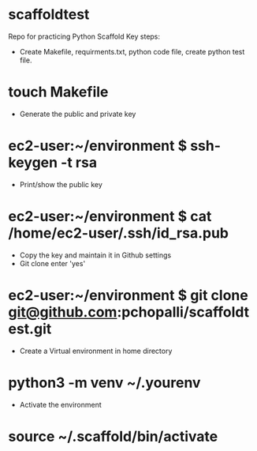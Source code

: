 # scaffoldtest
Repo for practicing Python Scaffold 
Key steps:
* Create Makefile, requirments.txt, python code file, create python test file.
# touch Makefile
* Generate the public and private key
# ec2-user:~/environment $ ssh-keygen -t rsa
* Print/show the public key
# ec2-user:~/environment $ cat /home/ec2-user/.ssh/id_rsa.pub
* Copy the key and maintain it in Github settings
* Git clone enter 'yes'
# ec2-user:~/environment $ git clone git@github.com:pchopalli/scaffoldtest.git
* Create a Virtual environment in home directory
# python3 -m venv ~/.yourenv
* Activate the environment
# source ~/.scaffold/bin/activate
